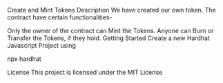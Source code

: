 Create and Mint Tokens
Description
We have created our own token. The contract have certain functionalities-

Only the owner of the contract can Mint the Tokens.
Anyone can Burn or Transfer the Tokens, if they hold.
Getting Started
Create a new Hardhat Javascript Project using

npx hardhat



License
This project is licensed under the MIT License
